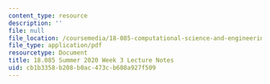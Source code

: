 ```yaml
---
content_type: resource
description: ''
file: null
file_location: /coursemedia/18-085-computational-science-and-engineering-i-summer-2020/cb1b3358b208b0ac473cb608a927f509_MIT18_085Summer20_lec_w3.pdf
file_type: application/pdf
resourcetype: Document
title: 18.085 Summer 2020 Week 3 Lecture Notes
uid: cb1b3358-b208-b0ac-473c-b608a927f509
---
```

